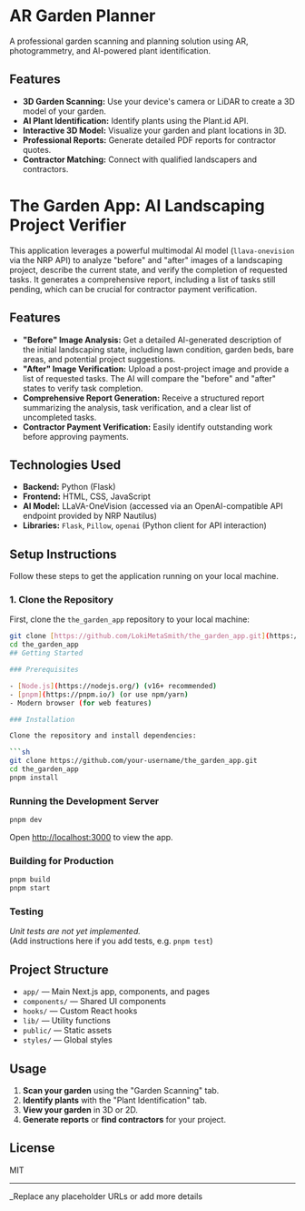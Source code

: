 # AR Garden Planner

A professional garden scanning and planning solution using AR, photogrammetry, and AI-powered plant identification.

## Features

- **3D Garden Scanning:** Use your device's camera or LiDAR to create a 3D model of your garden.
- **AI Plant Identification:** Identify plants using the Plant.id API.
- **Interactive 3D Model:** Visualize your garden and plant locations in 3D.
- **Professional Reports:** Generate detailed PDF reports for contractor quotes.
- **Contractor Matching:** Connect with qualified landscapers and contractors.
# The Garden App: AI Landscaping Project Verifier

This application leverages a powerful multimodal AI model (`llava-onevision` via the NRP API) to analyze "before" and "after" images of a landscaping project, describe the current state, and verify the completion of requested tasks. It generates a comprehensive report, including a list of tasks still pending, which can be crucial for contractor payment verification.

## Features

* **"Before" Image Analysis:** Get a detailed AI-generated description of the initial landscaping state, including lawn condition, garden beds, bare areas, and potential project suggestions.
* **"After" Image Verification:** Upload a post-project image and provide a list of requested tasks. The AI will compare the "before" and "after" states to verify task completion.
* **Comprehensive Report Generation:** Receive a structured report summarizing the analysis, task verification, and a clear list of uncompleted tasks.
* **Contractor Payment Verification:** Easily identify outstanding work before approving payments.

## Technologies Used

* **Backend:** Python (Flask)
* **Frontend:** HTML, CSS, JavaScript
* **AI Model:** LLaVA-OneVision (accessed via an OpenAI-compatible API endpoint provided by NRP Nautilus)
* **Libraries:** `Flask`, `Pillow`, `openai` (Python client for API interaction)

## Setup Instructions

Follow these steps to get the application running on your local machine.

### 1. Clone the Repository

First, clone the `the_garden_app` repository to your local machine:

```bash
git clone [https://github.com/LokiMetaSmith/the_garden_app.git](https://github.com/LokiMetaSmith/the_garden_app.git)
cd the_garden_app
## Getting Started

### Prerequisites

- [Node.js](https://nodejs.org/) (v16+ recommended)
- [pnpm](https://pnpm.io/) (or use npm/yarn)
- Modern browser (for web features)

### Installation

Clone the repository and install dependencies:

```sh
git clone https://github.com/your-username/the_garden_app.git
cd the_garden_app
pnpm install
```

### Running the Development Server

```sh
pnpm dev
```

Open [http://localhost:3000](http://localhost:3000) to view the app.

### Building for Production

```sh
pnpm build
pnpm start
```

### Testing

_Unit tests are not yet implemented._  
(Add instructions here if you add tests, e.g. `pnpm test`)

## Project Structure

- `app/` — Main Next.js app, components, and pages
- `components/` — Shared UI components
- `hooks/` — Custom React hooks
- `lib/` — Utility functions
- `public/` — Static assets
- `styles/` — Global styles

## Usage

1. **Scan your garden** using the "Garden Scanning" tab.
2. **Identify plants** with the "Plant Identification" tab.
3. **View your garden** in 3D or 2D.
4. **Generate reports** or **find contractors** for your project.

## License

MIT

---

_Replace any placeholder URLs or add more details
